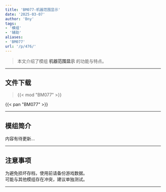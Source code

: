 ```yaml
---
title: 'BM077-机器范围显示'
date: '2025-03-07'
author: 'Bny'
tags:
- '模组'
- '辅助'
aliases:
- 'BM077'
url: '/p/476/'
---
```


> 本文介绍了模组 **机器范围显示** 的功能与特点。

---

## 文件下载  

> {{< mod "BM077" >}}  

{{< pan "BM077" >}}  

---

## 模组简介

>  
内容有待更新...  

---

## 注意事项

>  
为避免损坏存档，使用前请备份游戏数据。  
可能与其他模组存在冲突，建议单独测试。  

---

